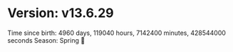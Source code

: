# Version: v13.6.29
Time since birth: 4960 days, 119040 hours, 7142400 minutes, 428544000 seconds
Season: Spring 🌸
